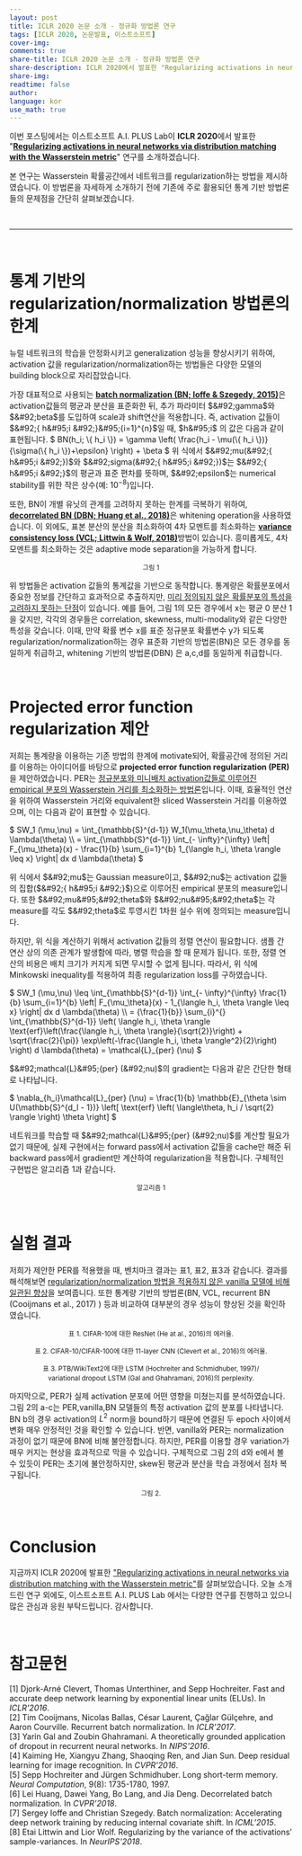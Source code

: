 ```yaml
---
layout: post
title: ICLR 2020 논문 소개 - 정규화 방법론 연구
tags: [ICLR 2020, 논문발표, 이스트소프트]
cover-img:
comments: true
share-title: ICLR 2020 논문 소개 - 정규화 방법론 연구
share-description: ICLR 2020에서 발표한 "Regularizing activations in neural networks via distribution matching with the Wasserstein metric" 연구 관련 글
share-img: 
readtime: false
author: 
language: kor
use_math: true
---
```


이번 포스팅에서는 이스트소프트 A.I. PLUS Lab이 <strong>ICLR 2020</strong>에서 발표한 "<strong><u>Regularizing activations in neural networks via distribution matching with the Wasserstein metric</u></strong>" 연구를 소개하겠습니다.

본 연구는 Wasserstein 확률공간에서 네트워크를 regularization하는 방법을 제시하였습니다. 이 방법론을 자세하게 소개하기 전에 기존에 주로 활용되던 통계 기반 방법론들의 문제점을 간단히 살펴보겠습니다.

<br>

<hr />

<br>

<h1>통계 기반의 regularization/normalization 방법론의 한계</h1>

뉴럴 네트워크의 학습을 안정화시키고 generalization 성능을 향상시키기 위하여, activation 값을 regularization/normalization하는 방법들은 다양한 모델의 building block으로 자리잡았습니다.

가장 대표적으로 사용되는 <strong><u>batch normalization (BN; Ioffe &amp; Szegedy, 2015)</u></strong>은 activation값들의 평균과 분산을 표준화한 뒤, 추가 파라미터 $&#92;gamma$와 $&#92;beta$를 도입하여 scale과 shift연산을 적용합니다. 즉, activation 값들이 $&#92;{ h&#95;i &#92;}&#95;{i=1}^{n}$일 때, $h&#95;i$ 의 값은 다음과 같이 표현됩니다.
$ BN(h&#95;i; &#92;{ h&#95;i &#92;}) = &#92;gamma &#92;left( &#92;frac{h&#95;i - &#92;mu(&#92;{ h&#95;i &#92;})}{&#92;sigma(&#92;{ h&#95;i &#92;})+&#92;epsilon} &#92;right) + &#92;beta $
위 식에서 $&#92;mu(&#92;{ h&#95;i &#92;})$와 $&#92;sigma(&#92;{ h&#95;i &#92;})$는 $&#92;{ h&#95;i &#92;}$의 평균과 표준 편차를 뜻하며, $&#92;epsilon$는 numerical stability를 위한 작은 상수(예: $10^{-8}$)입니다.

또한, BN이 개별 유닛의 관계를 고려하지 못하는 한계를 극복하기 위하여, <strong><u>decorrelated BN (DBN; Huang et al., 2018)</u></strong>은 whitening operation을 사용하였습니다. 이 외에도, 표본 분산의 분산을 최소화하여 4차 모멘트를 최소화하는 <strong><u>variance consistency loss (VCL; Littwin &amp; Wolf, 2018)</u></strong>방법이 있습니다. 흥미롭게도, 4차 모멘트를 최소화하는 것은 adaptive mode separation을 가능하게 합니다.

<center>
    <figure>
       <a class="wp-editor-md-post-content-link" href="/assets/img/2020/0608/1.png">
        <img src="/assets/img/2020/0608/1.png" alt="" />
        </a>
        <figcaption><small>그림 1</small></figcaption>
    </figure>
</center>


위 방법들은 activation 값들의 통계값을 기반으로 동작합니다. 통계량은 확률분포에서 중요한 정보를 간단하고 효과적으로 추출하지만, <u>미리 정의되지 않은 확률분포의 특성을 고려하지 못하는 단점</u>이 있습니다. 예를 들어, 그림 1의 모든 경우에서 x는 평균 0 분산 1을 갖지만, 각각의 경우들은 correlation, skewness, multi-modality와 같은 다양한 특성을 갖습니다. 이때, 만약 확률 변수 x를 표준 정규분포 확률변수 y가 되도록 regularization/normalization하는 경우 표준화 기반의 방법론(BN)은 모든 경우를 동일하게 취급하고, whitening 기반의 방법론(DBN) 은 a,c,d를 동일하게 취급합니다.

<br/>

<h1>Projected error function regularization 제안</h1>

저희는 통계량을 이용하는 기존 방법의 한계에 motivate되어, 확률공간에 정의된 거리를 이용하는 아이디어를 바탕으로 <strong>projected error function regularization (PER)</strong>을 제안하였습니다. PER는 <u>정규분포와 미니배치 activation값들로 이루어진 empirical 분포의 Wasserstein 거리를 최소화하는 방법론</u>입니다. 이때, 효율적인 연산을 위하여 Wasserstein 거리와 equivalent한 sliced Wasserstein 거리를 이용하였으며, 이는 다음과 같이 표현할 수 있습니다.

$
    SW&#95;1 (&#92;mu,&#92;nu) 
    = &#92;int&#95;{&#92;mathbb{S}^{d-1}} W&#95;1(&#92;mu&#95;&#92;theta,&#92;nu&#95;&#92;theta) d &#92;lambda(&#92;theta)  &#92;&#92;
    = &#92;int&#95;{&#92;mathbb{S}^{d-1}} 
        &#92;int&#95;{- &#92;infty}^{&#92;infty} 
        &#92;left\| F&#95;{&#92;mu&#95;&#92;theta}(x) - &#92;frac{1}{b} &#92;sum&#95;{i=1}^{b} 1&#95;{&#92;langle h&#95;i, &#92;theta &#92;rangle &#92;leq x} &#92;right\|  dx
    d &#92;lambda(&#92;theta) 
$

위 식에서 $&#92;mu$는 Gaussian measure이고, $&#92;nu$는 activation 값들의 집합($&#92;{ h&#95;i &#92;}$)으로 이루어진 empirical 분포의 measure입니다. 또한 $&#92;mu&#95;&#92;theta$와 $&#92;nu&#95;&#92;theta$는 각 measure를 각도 $&#92;theta$로 투영시킨 1차원 실수 위에 정의되는 measure입니다.

하지만, 위 식을 계산하기 위해서 activation 값들의 정렬 연산이 필요합니다. 샘플 간 연산 상의 의존 관계가 발생함에 따라, 병렬 학습을 할 때 문제가 됩니다. 또한, 정렬 연산의 비용은 배치 크기가 커지게 되면 무시할 수 없게 됩니다. 따라서, 위 식에 Minkowski inequality를 적용하여 최종 regularization loss를 구하였습니다.

$
    SW&#95;1 (&#92;mu,&#92;nu) 
    &#92;leq &#92;int&#95;{&#92;mathbb{S}^{d-1}} 
        &#92;int&#95;{- &#92;infty}^{&#92;infty} 
        &#92;frac{1}{b} &#92;sum&#95;{i=1}^{b} 
        &#92;left\| F&#95;{&#92;mu&#95;&#92;theta}(x) - 1&#95;{&#92;langle h&#95;i, &#92;theta &#92;rangle &#92;leq x} &#92;right\|  dx
    d &#92;lambda(&#92;theta) &#92;&#92;
    = {&#92;frac{1}{b}} &#92;sum&#95;{i}^{} &#92;int&#95;{&#92;mathbb{S}^{d-1}} &#92;left( 
        &#92;langle h&#95;i, &#92;theta &#92;rangle &#92;text{erf}&#92;left(&#92;frac{&#92;langle h&#95;i, &#92;theta &#92;rangle}{&#92;sqrt{2}}&#92;right) + &#92;sqrt{&#92;frac{2}{&#92;pi}} &#92;exp&#92;left(-&#92;frac{&#92;langle h&#95;i, &#92;theta &#92;rangle^2}{2}&#92;right)<br />
    &#92;right) d &#92;lambda(&#92;theta) 
    = &#92;mathcal{L}&#95;{per} (&#92;nu)
$

$&#92;mathcal{L}&#95;{per} (&#92;nu)$의 gradient는 다음과 같은 간단한 형태로 나타납니다.

$
    &#92;nabla&#95;{h&#95;i}&#92;mathcal{L}&#95;{per} (&#92;nu) = &#92;frac{1}{b} &#92;mathbb{E}&#95;{&#92;theta &#92;sim U(&#92;mathbb{S}^{d&#95;l - 1})} &#92;left[ &#92;text{erf} &#92;left( &#92;langle&#92;theta, h&#95;i / &#92;sqrt{2} &#92;rangle &#92;right) &#92;theta  &#92;right] 
$

네트워크를 학습할 때 $&#92;mathcal{L}&#95;{per} (&#92;nu)$를 계산할 필요가 없기 때문에, 실제 구현에서는 forward pass에서 activation 값들을 cache만 해준 뒤 backward pass에서 gradient만 계산하여 regularization을 적용합니다. 구체적인 구현법은 알고리즘 1과 같습니다.

<center>
    <figure>
        <a class="wp-editor-md-post-content-link" href="/assets/img/2020/0608/2.png">
        <img src="/assets/img/2020/0608/2.png" alt="" />
        </a>
        <figcaption><small>알고리즘 1</small></figcaption>
    </figure>
</center>

<br/>

<h1>실험 결과</h1>

저희가 제안한 PER를 적용했을 때, 벤치마크 결과는 표1, 표2, 표3과 같습니다. 결과를 해석해보면 <u>regularization/normalization 방법을 적용하지 않은 vanilla 모델에 비해 일관된 향상</u>을 보여줍니다. 또한 통계량 기반의 방법론(BN, VCL, recurrent BN (Cooijmans et al., 2017) ) 등과 비교하여 대부분의 경우 성능이 향상된 것을 확인하였습니다.

<center>
    <figure>
        <a class="wp-editor-md-post-content-link" href="/assets/img/2020/0608/3.png">
        <img src="/assets/img/2020/0608/3.png" alt="" />
        </a>
        <figcaption><small>표 1. CIFAR-10에 대한 ResNet (He at al., 2016)의 에러율.</small></figcaption>
    </figure>
</center>

<center>
    <figure>
        <a class="wp-editor-md-post-content-link" href="/assets/img/2020/0608/4.png">
        <img src="/assets/img/2020/0608/4.png" alt="" />
        </a>
        <figcaption><small>표 2. CIFAR-10/CIFAR-100에 대한 11-layer CNN (Clevert et  al., 2016)의 에러율.</small></figcaption>
    </figure>
</center>

<center>
    <figure>
        <a class="wp-editor-md-post-content-link" href="/assets/img/2020/0608/5.png">
        <img src="/assets/img/2020/0608/5.png" alt="" />
        </a>
        <figcaption><small>표 3. PTB/WikiText2에 대한 LSTM (Hochreiter and Schmidhuber, 1997)/ variational dropout LSTM  (Gal and Ghahramani, 2016)의 perplexity.</small></figcaption>
    </figure>
</center>

마지막으로, PER가 실제 activation 분포에 어떤 영향을 미쳤는지를 분석하였습니다. 그림 2의 a-c는 PER,vanilla,BN 모델들의 특정 activation 값의 분포를 나타냅니다. BN b의 경우 activation의 $L^2$ norm을 bound하기 때문에 연결된 두 epoch 사이에서 변화 매우 안정적인 것을 확인할 수 있습니다. 반면, vanilla와 PER는 normalization 과정이 없기 때문에 BN에 비해 불안정합니다. 하지만, PER를 이용할 경우 variation가 매우 커지는 현상을 효과적으로 막을 수 있습니다. 구체적으로 그림 2의 d와 e에서 볼 수 있듯이 PER는 초기에 불안정하지만, skew된 평균과 분산을 학습 과정에서 점차 복구됩니다.

<center>
    <figure>
        <a class="wp-editor-md-post-content-link" href="/assets/img/2020/0608/6.png">
        <img src="/assets/img/2020/0608/6.png" alt="" />
        </a>
        <figcaption><small>그림 2.</small></figcaption>
    </figure>
</center>

<br/>

<h1>Conclusion</h1>

지금까지 ICLR 2020에 발표한 <a href="https://arxiv.org/abs/2002.05366">"Regularizing activations in neural networks via distribution matching with the Wasserstein metric"</a>를 살펴보았습니다. 오늘 소개드린 연구 외에도, 이스트소프트 A.I. PLUS Lab 에서는 다양한 연구를 진행하고 있으니 많은 관심과 응원 부탁드립니다. 감사합니다.

<br/>

<h1>참고문헌</h1>

[1] Djork-Arné Clevert, Thomas Unterthiner, and Sepp Hochreiter. Fast and accurate deep network learning by exponential linear units (ELUs). In <em>ICLR'2016</em>.<br/>
[2] Tim Cooijmans, Nicolas Ballas, César Laurent, Çağlar Gülçehre, and Aaron Courville. Recurrent batch normalization. In <em>ICLR'2017</em>.<br/>
[3] Yarin Gal and Zoubin Ghahramani. A theoretically grounded application of dropout in recurrent neural networks. In <em>NIPS'2016</em>.<br/>
[4] Kaiming He, Xiangyu Zhang, Shaoqing Ren, and Jian Sun. Deep residual learning for image recognition. In <em>CVPR'2016</em>.<br/>
[5] Sepp Hochreiter and Jürgen Schmidhuber. Long short-term memory. <em>Neural Computation</em>, 9(8): 1735-1780, 1997.<br/>
[6] Lei Huang, Dawei Yang, Bo Lang, and Jia Deng. Decorrelated batch normalization. In <em>CVPR'2018</em>.<br/>
[7] Sergey Ioffe and Christian Szegedy. Batch normalization: Accelerating deep network training by reducing internal covariate shift. In <em>ICML'2015</em>.<br/>
[8] Etai Littwin and Lior Wolf. Regularizing by the variance of the activations’ sample-variances. In <em>NeurIPS'2018</em>.<br/>